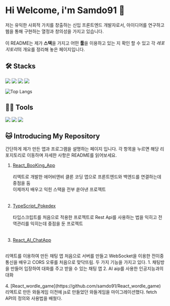#  Hi Welcome, i'm Samdo91 👋

저는 유익한 사회적 가치를 창출하는 신입 프론트엔드 개발자로서, 아이디어를 연구하고 웹을 통해 구현하는 열정과 창의성을 가지고 있습니다.  
<br>
이 README는 제가 **스택**을 가지고 어떤 **툴**을 이용하고 있는 지 확인 할 수 있고 각 *레포지토리*의 개요를 정리해 놓은 페이지입니다.  


## 🛠️ Stacks 

<img src="https://img.shields.io/badge/javascript-F7DF1E?style=flat-square&logo=javascript&logoColor=white"/> <img src="https://img.shields.io/badge/react-61DAFB?style=flat-square&logo=react&logoColor=white"/> <img src="https://img.shields.io/badge/typescript-3178C6?style=flat-square&logo=typescript&logoColor=white"/> <img src="https://img.shields.io/badge/nodedotjs-339933?style=flat-square&logo=nodedotjs&logoColor=white"/>


![Top Langs](https://github-readme-stats.vercel.app/api/top-langs/?username=samdo91&layout=compact&theme=tokyonight)

## 💪🏼 Tools

<img src="https://img.shields.io/badge/visualstudiocode-007ACC?style=flat-square&logo=visualstudiocode&logoColor=white"/> <img src="https://img.shields.io/badge/git-F05032?style=flat-square&logo=git&logoColor=white"/> <img src="https://img.shields.io/badge/github-181717?style=flat-square&logo=github&logoColor=white"/>  



## 🐱 Introducing My Repository  
   간단하게 제가 만든 앱과 프로그램을 설명하는 페이지 입니다. 각 항목을 누르면 해당 리포지토리로 이동하며 자세한 사항은 README를 읽어보세요.

1. [React_BooKing_App](https://github.com/samdo91/React_BooKing_App)  
   <br>
   리엑트로 개발한 에어비앤비 클론 코딩 앱으로 프론트엔드와 백엔드를 연결하는데 중점을 둠  
   이제까지 배우고 익힌 스택을 전부 쏟아낸 프로젝트
   <br>  
      <br>
2. [TypeScript_Pokedex](https://github.com/samdo91/React_BooKing_App)   
   <br>
    타입스크립트를 처음으로 적용한 프로젝트로 Rest Api를 사용하는 법을 익히고 전역관리를 익히는데 중점을 둔 프로젝트
   <br>  
      <br>
3. [React_AI_ChatApp](https://github.com/samdo91/React_AI_ChatApp)
  <br>
   리액트를 이용하여 만든 채팅 앱 처음으로 서버를 만들고 WebSocket을 이용한 전이중 통신을 배우고  
   CORS 오류를 처음으로 맞닥뜨림.  
   두 가지 기능을 가지고 있다.
  1. 채팅방을 만들어 입장하여 대화를 주고 받을 수 있는 채팅 앱
  2. AI aip를 사용한 인공지능과의 대화
     <br>  
      <br>
4.  [React_wordle_game](https://github.com/samdo91/React_wordle_game)
     리엑트로 만든 와들게임 이전에 js로 만들었던 와들게임을 마이그레이션했다.
     fetch API의 정의와 사용법을 배웠다. 




<!--
**samdo91/samdo91** is a ✨ _special_ ✨ repository because its `README.md` (this file) appears on your GitHub profile.





Here are some ideas to get you started:

- 🔭 I’m currently working on ...
- 🌱 I’m currently learning ...
- 👯 I’m looking to collaborate on ...
- 🤔 I’m looking for help with ...
- 💬 Ask me about ...
- 📫 How to reach me: ...
- 😄 Pronouns: ...
- ⚡ Fun fact: ...
-->
